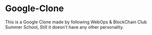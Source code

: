 # Google-Clone
This is a Google Clone made by following WebOps &amp; BlockChain Club Summer School,
Still it doesn't have any other personality.
